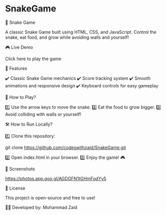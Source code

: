 # SnakeGame
🐍 Snake Game

A classic Snake Game built using HTML, CSS, and JavaScript. Control the snake, eat food, and grow while avoiding walls and yourself!

🎮 Live Demo

Click here to play the game

🚀 Features

✔️ Classic Snake Game mechanics
✔️ Score tracking system
✔️ Smooth animations and responsive design
✔️ Keyboard controls for easy gameplay

🎯 How to Play?

1️⃣ Use the arrow keys to move the snake.
2️⃣ Eat the food to grow bigger.
3️⃣ Avoid colliding with walls or yourself!

🛠️ How to Run Locally?

1️⃣ Clone this repository:

git clone https://github.com/codeswithzaid/SnakeGame.git

2️⃣ Open index.html in your browser.
3️⃣ Enjoy the game! 🎮

📸 Screenshots

 https://photos.app.goo.gl/AGDGFN1tGHmFodYy5

📜 License

This project is open-source and free to use!

👨‍💻 Developed by: Mohammad Zaid
